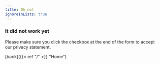 ```yaml
---
title: Oh no!
ignoreInLists: true
---
```

### It did not work yet

Please make sure you click the checkbox at the end of the form to accept our privacy statement.

[back]({{< ref "/" >}} "Home")
